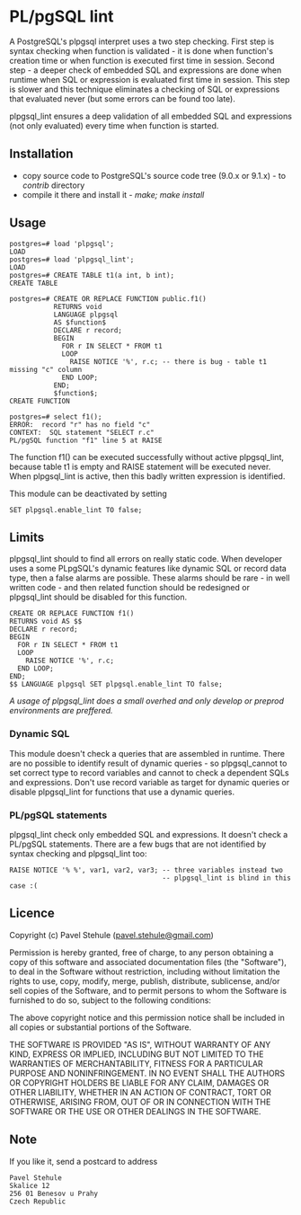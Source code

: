 # PL/pgSQL lint

A PostgreSQL's plpgsql interpret uses a two step checking. First step is syntax checking when
function is validated - it is done when function's creation time or when function is executed
first time in session. Second step - a deeper check of embedded SQL and expressions are done 
when runtime when SQL or expression is evaluated first time in session. This step is slower and
this technique eliminates a checking of SQL or expressions that evaluated never (but some errors
can be found too late).

plpgsql_lint ensures a deep validation of all embedded SQL and expressions (not only evaluated)
every time when function is started.


## Installation
 * copy source code to PostgreSQL's source code tree (9.0.x or 9.1.x) - to _contrib_ directory
 * compile it there and install it - _make; make install_

## Usage

    postgres=# load 'plpgsql';
    LOAD
    postgres=# load 'plpgsql_lint';
    LOAD
    postgres=# CREATE TABLE t1(a int, b int);
    CREATE TABLE

    postgres=# CREATE OR REPLACE FUNCTION public.f1()
               RETURNS void
               LANGUAGE plpgsql
               AS $function$
               DECLARE r record;
               BEGIN
                 FOR r IN SELECT * FROM t1
                 LOOP
                   RAISE NOTICE '%', r.c; -- there is bug - table t1 missing "c" column
                 END LOOP;
               END;
               $function$;
    CREATE FUNCTION

    postgres=# select f1();
    ERROR:  record "r" has no field "c"
    CONTEXT:  SQL statement "SELECT r.c"
    PL/pgSQL function "f1" line 5 at RAISE

The function f1() can be executed successfully without active plpgsql_lint, because table t1
is empty and RAISE statement will be executed never. When plpgsql_lint is active, then this
badly written expression is identified.

This module can be deactivated by setting

    SET plpgsql.enable_lint TO false;

## Limits

plpgsql_lint should to find all errors on really static code. When developer uses a some
PLpgSQL's dynamic features like dynamic SQL or record data type, then a false alarms are
possible. These alarms should be rare - in well written code - and then related function
should be redesigned or plpgsql_lint should be disabled for this function.


    CREATE OR REPLACE FUNCTION f1()
    RETURNS void AS $$
    DECLARE r record;
    BEGIN
      FOR r IN SELECT * FROM t1
      LOOP
        RAISE NOTICE '%', r.c;
      END LOOP;
    END;
    $$ LANGUAGE plpgsql SET plpgsql.enable_lint TO false;

_A usage of plpgsql_lint does a small overhed and only develop or preprod environments are preffered._

### Dynamic SQL

This module doesn't check a queries that are assembled in runtime. There are no possible
to identify result of dynamic queries - so plpgsql_cannot to set correct type to record
variables and cannot to check a dependent SQLs and expressions. Don't use record variable
as target for dynamic queries or disable plpgsql_lint for functions that use a dynamic
queries.

### PL/pgSQL statements

plpgsql_lint check only embedded SQL and expressions. It doesn't check a PL/pgSQL
statements. There are a few bugs that are not identified by syntax checking and plpgsql_lint
too:

    RAISE NOTICE '% %', var1, var2, var3; -- three variables instead two
                                          -- plpgsql_lint is blind in this case :(

## Licence

Copyright (c) Pavel Stehule (pavel.stehule@gmail.com)

 Permission is hereby granted, free of charge, to any person obtaining a copy
 of this software and associated documentation files (the "Software"), to deal
 in the Software without restriction, including without limitation the rights
 to use, copy, modify, merge, publish, distribute, sublicense, and/or sell
 copies of the Software, and to permit persons to whom the Software is
 furnished to do so, subject to the following conditions:

 The above copyright notice and this permission notice shall be included in
 all copies or substantial portions of the Software.

 THE SOFTWARE IS PROVIDED "AS IS", WITHOUT WARRANTY OF ANY KIND, EXPRESS OR
 IMPLIED, INCLUDING BUT NOT LIMITED TO THE WARRANTIES OF MERCHANTABILITY,
 FITNESS FOR A PARTICULAR PURPOSE AND NONINFRINGEMENT. IN NO EVENT SHALL THE
 AUTHORS OR COPYRIGHT HOLDERS BE LIABLE FOR ANY CLAIM, DAMAGES OR OTHER
 LIABILITY, WHETHER IN AN ACTION OF CONTRACT, TORT OR OTHERWISE, ARISING FROM,
 OUT OF OR IN CONNECTION WITH THE SOFTWARE OR THE USE OR OTHER DEALINGS IN
 THE SOFTWARE.

## Note

If you like it, send a postcard to address

    Pavel Stehule
    Skalice 12
    256 01 Benesov u Prahy
    Czech Republic
